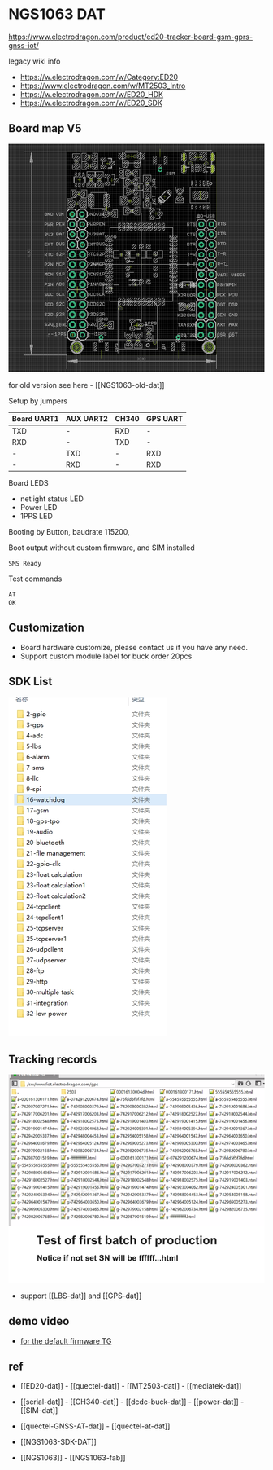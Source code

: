 
# NGS1063 DAT

https://www.electrodragon.com/product/ed20-tracker-board-gsm-gprs-gnss-iot/

legacy wiki info 

- https://w.electrodragon.com/w/Category:ED20
- https://www.electrodragon.com/w/MT2503_Intro
- https://w.electrodragon.com/w/ED20_HDK
- https://w.electrodragon.com/w/ED20_SDK


## Board map V5 

![](2025-03-24-17-25-06.png)

for old version see here - [[NGS1063-old-dat]]

Setup by jumpers 

| Board UART1 | AUX UART2 | CH340 | GPS UART |
| ----------- | --------- | ----- | -------- |
| TXD         | -         | RXD   | -        |
| RXD         | -         | TXD   | -        |
| -           | TXD       | -     | RXD      |
| -           | RXD       | -     | RXD      |

Board LEDS 

- netlight status LED
- Power LED
- 1PPS LED 

Booting by Button, baudrate 115200, 

Boot output without custom firmware, and SIM installed 

    SMS Ready

Test commands 

    AT
    OK



## Customization 

- Board hardware customize, please contact us if you have any need.
- Support custom module label for buck order 20pcs

## SDK List 

![](2023-12-11-19-02-13.png)




## Tracking records 

![](2023-12-11-19-02-32.png)

- support [[LBS-dat]] and [[GPS-dat]]

## demo video 

- [for the default firmware TG](https://t.me/electrodragon3/340)

## ref 

- [[ED20-dat]] - [[quectel-dat]] - [[MT2503-dat]] - [[mediatek-dat]]

- [[serial-dat]] - [[CH340-dat]] - [[dcdc-buck-dat]] - [[power-dat]] - [[SIM-dat]]

- [[quectel-GNSS-AT-dat]] - [[quectel-at-dat]]

- [[NGS1063-SDK-DAT]]

- [[NGS1063]] - [[NGS1063-fab]]